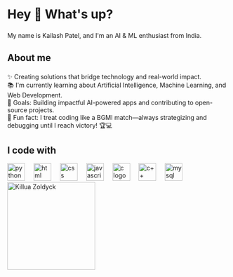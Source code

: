 <h1 align="left">Hey 👋 What's up?</h1>

###

<p align="left">My name is Kailash Patel, and I'm an AI & ML enthusiast from India.</p>

###

<h2 align="left">About me</h2>

###

<p align="left">✨ Creating solutions that bridge technology and real-world impact.<br>📚 I'm currently learning about Artificial Intelligence, Machine Learning, and Web Development.<br>🎯 Goals: Building impactful AI-powered apps and contributing to open-source projects.<br>🎲 Fun fact: I treat coding like a BGMI match—always strategizing and debugging until I reach victory! 🏆💻</p>

###

<h2 align="left">I code with</h2>

<div align="left">
  <img src="https://cdn.jsdelivr.net/gh/devicons/devicon/icons/python/python-original.svg" height="40" alt="python logo"  />
  <img width="12" />
  <img src="https://cdn.jsdelivr.net/gh/devicons/devicon/icons/html5/html5-original.svg" height="40" alt="html logo"  />
  <img width="12" />
  <img src="https://cdn.jsdelivr.net/gh/devicons/devicon/icons/css3/css3-original.svg" height="40" alt="css logo"  />
  <img width="12" />
  <img src="https://cdn.jsdelivr.net/gh/devicons/devicon/icons/javascript/javascript-original.svg" height="40" alt="javascript logo"  />
  <img width="12" />
  <img src="https://cdn.jsdelivr.net/gh/devicons/devicon/icons/c/c-original.svg" height="40" alt="c logo"  />
  <img width="12" />
  <img src="https://cdn.jsdelivr.net/gh/devicons/devicon/icons/cplusplus/cplusplus-original.svg" height="40" alt="c++ logo"  />
  <img width="12" />
  <img src="https://cdn.jsdelivr.net/gh/devicons/devicon/icons/mysql/mysql-original.svg" height="40" alt="mysql logo"  />
  <img width="12" />
  <img src="https://images.alphacoders.com/135/1359819.jpeg" alt="Killua Zoldyck" width="200"/>
</div>

###
